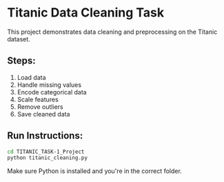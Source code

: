 # Titanic Data Cleaning Task

This project demonstrates data cleaning and preprocessing on the Titanic dataset.

## Steps:
1. Load data
2. Handle missing values
3. Encode categorical data
4. Scale features
5. Remove outliers
6. Save cleaned data

## Run Instructions:
```bash
cd TITANIC_TASK-1_Project
python titanic_cleaning.py
```

Make sure Python is installed and you're in the correct folder.
